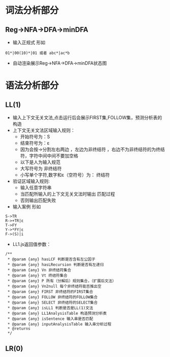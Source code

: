 # 词法分析部分
## Reg->NFA->DFA->minDFA
+ 输入正规式  形如
```
01*|00(10)*|01 或者 abc*|ac*b
``` 
+ 自动渲染展示Reg->NFA->DFA->minDFA状态图


# 语法分析部分
## LL(1)
+ 输入上下文无关文法,点击运行后会展示FIRST集,FOLLOW集，预测分析表的构造
+ 上下文无关文法区域输入规则：
    + 开始符号为：S
    + 结束符号为：ε
    + 因为会按->分割左右两边 ，左边为非终结符 ，右边不为非终结符的为终结符，字符中间中间不要加空格
    + 以下是人为输入规范
    + 大写符号为  非终结符
    + 小写单个字符,数字和ε（空符号）为： 终结符
+ 验证区域输入规则:
    + 输入任意字符串
    + 当匹配所输入的上下文无关文法时输出 匹配过程
    + 否则输出匹配失败
+ 输入案例 形如
```
S->TR
R->+TR|ε
T->FY
Y->*FY|ε
F->(S)|i
```
+ LL1.js返回值参数：
```
/**
 * @param {any}	hasLCF 判断是否含有左公因子
 * @param {any}	hasLRecursion 判断是否有左递归
 * @param {any} Vn 非终结符集合
 * @param {any} Vt 终结符集合
 * @param {any} P 所有（分解后）规则集合，（扩展后文法）
 * @param {any}	Vn2null 每个非终结符能否推出空
 * @param {any}	FIRST 非终结符的FIRST集合
 * @param {any}	FOLLOW 非终结符的FOLLOW集合
 * @param {any}	SELECT 非终结符的SELECT集合
 * @param {any}	isLL1 判断是否是LL(1)文法
 * @param {any}	LL1AnalysisTable 构造预测分析表
 * @param {any} isSentence 输入串是否匹配
 * @param {any} inputAnalysisTable 输入串分析过程
 * @returns
 */
 ```
 
## LR(0)

